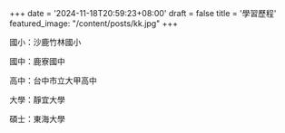+++
date = '2024-11-18T20:59:23+08:00'
draft = false
title = '學習歷程'
featured_image: "/content/posts/kk.jpg"
+++

國小：沙鹿竹林國小

國中：鹿寮國中

高中：台中市立大甲高中

大學：靜宜大學

碩士：東海大學

